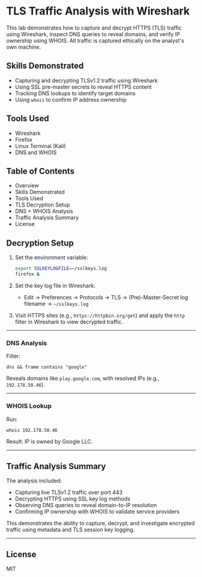 # TLS Traffic Analysis with Wireshark

This lab demonstrates how to capture and decrypt HTTPS (TLS) traffic using Wireshark, inspect DNS queries to reveal domains, and verify IP ownership using WHOIS. All traffic is captured ethically on the analyst's own machine.

## Skills Demonstrated

* Capturing and decrypting TLSv1.2 traffic using Wireshark
* Using SSL pre-master secrets to reveal HTTPS content
* Tracking DNS lookups to identify target domains
* Using `whois` to confirm IP address ownership

## Tools Used

* Wireshark
* Firefox
* Linux Terminal (Kali)
* DNS and WHOIS

## Table of Contents

* Overview
* Skills Demonstrated
* Tools Used
* TLS Decryption Setup
* DNS + WHOIS Analysis
* Traffic Analysis Summary
* License

## Decryption Setup

1. Set the environment variable:

   ```bash
   export SSLKEYLOGFILE=~/sslkeys.log
   firefox &
   ```

2. Set the key log file in Wireshark:

   * Edit → Preferences → Protocols → TLS → (Pre)-Master-Secret log filename → `~/sslkeys.log`

3. Visit HTTPS sites (e.g., `https://httpbin.org/get`) and apply the `http` filter in Wireshark to view decrypted traffic.

---

### DNS Analysis

Filter:

```
dns && frame contains "google"
```

Reveals domains like `play.google.com`, with resolved IPs (e.g., `192.178.50.46`).

---

### WHOIS Lookup

Run:

```bash
whois 192.178.50.46
```

Result: IP is owned by Google LLC.

---

## Traffic Analysis Summary

The analysis included:

* Capturing live TLSv1.2 traffic over port 443
* Decrypting HTTPS using SSL key log methods
* Observing DNS queries to reveal domain-to-IP resolution
* Confirming IP ownership with WHOIS to validate service providers

This demonstrates the ability to capture, decrypt, and investigate encrypted traffic using metadata and TLS session key logging.

---

## License

MIT
